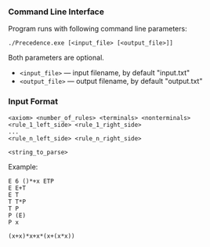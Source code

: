 ### Command Line Interface

Program runs with following command line parameters:

`./Precedence.exe [<input_file> [<output_file>]]`

Both parameters are optional.

* `<input_file>` — input filename, by default "input.txt"
* `<output_file>` — output filename, by default "output.txt"

### Input Format

```
<axiom> <number_of_rules> <terminals> <nonterminals>
<rule_1_left_side> <rule_1_right_side>
...
<rule_n_left_side> <rule_n_right_side>

<string_to_parse>
```

Example:
```
E 6 ()*+x ETP
E E+T
E T
T T*P
T P
P (E)
P x

(x+x)*x+x*(x+(x*x))
```